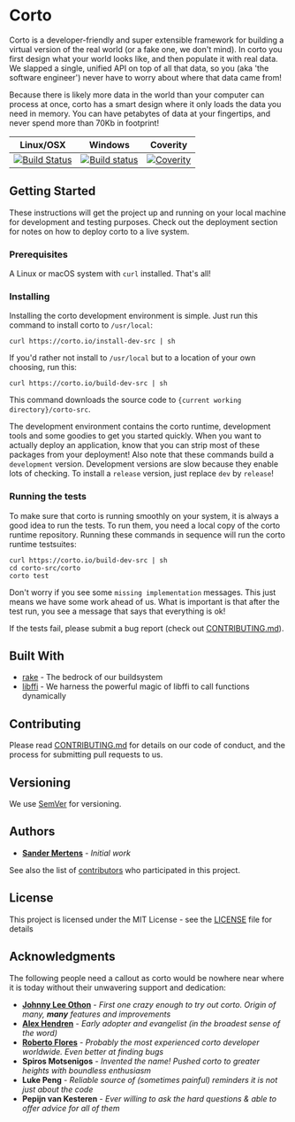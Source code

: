# Corto
Corto is a developer-friendly and super extensible framework for building a virtual version of the real world (or a fake one, we don't mind). In corto you first design what your world looks like, and then populate it with real data. We slapped a single, unified API on top of all that data, so you (aka 'the software engineer') never have to worry about where that data came from!

Because there is likely more data in the world than your computer can process at once, corto has a smart design where it only loads the data you need in memory. You can have petabytes of data at your fingertips, and never spend more than 70Kb in footprint!

Linux/OSX | Windows | Coverity
----------|---------|---------
[![Build Status](https://travis-ci.org/cortoproject/corto.svg?branch=master)](https://travis-ci.org/cortoproject/corto) | [![Build status](https://ci.appveyor.com/api/projects/status/549itmv72ut0ia51?svg=true)](https://ci.appveyor.com/project/SanderMertens/corto) | [![Coverity](https://scan.coverity.com/projects/3807/badge.svg)](https://scan.coverity.com/projects/3807)

## Getting Started
These instructions will get the project up and running on your local machine for development and testing purposes. Check out the deployment section for notes on how to deploy corto to a live system.

### Prerequisites
A Linux or macOS system with `curl` installed. That's all!

### Installing
Installing the corto development environment is simple. Just run this command to install corto to `/usr/local`:
```
curl https://corto.io/install-dev-src | sh
```
If you'd rather not install to `/usr/local` but to a location of your own choosing, run this:
```
curl https://corto.io/build-dev-src | sh
```
This command downloads the source code to `{current working directory}/corto-src`.

The development environment contains the corto runtime, development tools and some goodies to get you started quickly. When you want to actually deploy an application, know that you can strip most of these packages from your deployment! Also note that these commands build a `development` version. Development versions are slow because they enable lots of checking. To install a `release` version, just replace `dev` by `release`!

### Running the tests
To make sure that corto is running smoothly on your system, it is always a good idea to run the tests. To run them, you need a local copy of the corto runtime repository. Running these commands in sequence will run the corto runtime testsuites:

```
curl https://corto.io/build-dev-src | sh
cd corto-src/corto
corto test
```
Don't worry if you see some `missing implementation` messages. This just means we have some work ahead of us. What is important is that after the test run, you see a message that says that everything is ok!

If the tests fail, please submit a bug report (check out [CONTRIBUTING.md](https://gist.github.com/PurpleBooth/b24679402957c63ec426)). 

## Built With
* [rake](https://github.com/ruby/rake) - The bedrock of our buildsystem
* [libffi](https://github.com/libffi/libffi) - We harness the powerful magic of libffi to call functions dynamically

## Contributing
Please read [CONTRIBUTING.md](https://gist.github.com/PurpleBooth/b24679402957c63ec426) for details on our code of conduct, and the process for submitting pull requests to us.

## Versioning
We use [SemVer](http://semver.org/) for versioning.

## Authors
* [**Sander Mertens**](https://github.com/SanderMertens) - *Initial work*

See also the list of [contributors](https://github.com/cortoproject/corto/contributors) who participated in this project.

## License
This project is licensed under the MIT License - see the [LICENSE](LICENSE) file for details

## Acknowledgments
The following people need a callout as corto would be nowhere near where it is today without their unwavering support and dedication:
* [**Johnny Lee Othon**](https://github.com/jleeothon) - *First one crazy enough to try out corto. Origin of many, **many** features and improvements*
* [**Alex Hendren**](https://github.com/ahendren) - *Early adopter and evangelist (in the broadest sense of the word)*
* [**Roberto Flores**](https://github.com/rfloresx) - *Probably the most experienced corto developer worldwide. Even better at finding bugs*
* **Spiros Motsenigos** - *Invented the name! Pushed corto to greater heights with boundless enthusiasm*
* **Luke Peng** - *Reliable source of (sometimes painful) reminders it is not just about the code*
* **Pepijn van Kesteren** - *Ever willing to ask the hard questions & able to offer advice for all of them*
